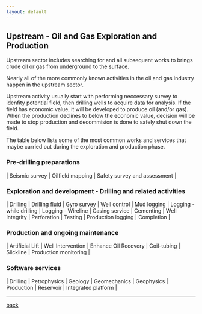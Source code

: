 ```yaml
---
layout: default
---
```


## Upstream - Oil and Gas Exploration and Production

Upstream sector includes searching for and all subsequent works to brings crude oil or gas from underground to the surface.

Nearly all of the more commonly known activities in the oil and gas industry happen in the upstream sector. 

Upstream activity usually start with performing neccessary survey to idenfity potential field, then drilling wells to acquire data for analysis. If the field has economic value, it will be developed to produce oil (and/or gas). When the production declines to below the economic value, decision will be made to stop production and decommision is done to safely shut down the field.

The table below lists some of the most common works and services that maybe carried out during the exploration and production phase.

### Pre-drilling preparations 
| Seismic survey | Oilfield mapping | Safety survey and assessment |
### Exploration and development - Drilling and related activities
| Drilling | Drilling fluid | Gyro survey | Well control
| Mud logging | Logging - while drilling | Logging - Wireline
| Casing service | Cementing | Well Integrity | Perforation
| Testing | Production logging | Completion |
### Production and ongoing maintenance
| Artificial Lift | Well Intervention | Enhance Oil Recovery
| Coil-tubing | Slickline | Production monitoring |
### Software services
| Drilling | Petrophysics | Geology | Geomechanics 
| Geophysics | Production | Reservoir | Integrated platform |

* * *

[back](../)
